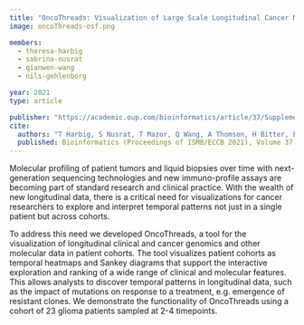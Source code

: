 ```yaml
---
title: "OncoThreads: Visualization of Large Scale Longitudinal Cancer Molecular Data"
image: oncoThreads-osf.png

members:
  - theresa-harbig
  - sabrina-nusrat
  - qianwen-wang 
  - nils-gehlenborg

year: 2021
type: article

publisher: "https://academic.oup.com/bioinformatics/article/37/Supplement_1/i59/6319672"
cite:
  authors: "T Harbig, S Nusrat, T Mazor, Q Wang, A Thomson, H Bitter, E Cerami, N Gehlenborg"
  published: Bioinformatics (Proceedings of ISMB/ECCB 2021), Volume 37, Issue Supplement_1, July 2021, Pages i59–i66, https://doi.org/10.1093/bioinformatics/btab289
---
```

Molecular profiling of patient tumors and liquid biopsies over time with next-generation sequencing technologies and new immuno-profile assays are becoming part of standard research and clinical practice. With the wealth of new longitudinal data, there is a critical need for visualizations for cancer researchers to explore and interpret temporal patterns not just in a single patient but across cohorts. 

To address this need we developed OncoThreads, a tool for the visualization of longitudinal clinical and cancer genomics and other molecular data in patient cohorts. The tool visualizes patient cohorts as temporal heatmaps and Sankey diagrams that support the interactive exploration and ranking of a wide range of clinical and molecular features. This allows analysts to discover temporal patterns in longitudinal data, such as the impact of mutations on response to a treatment, e.g. emergence of resistant clones. We demonstrate the functionality of OncoThreads using a cohort of 23 glioma patients sampled at 2-4 timepoints.
